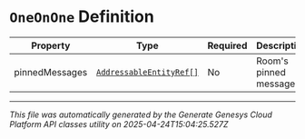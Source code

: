 # `OneOnOne` Definition

| Property | Type | Required | Description |
|----------|------|----------|-------------|
| pinnedMessages | [`AddressableEntityRef[]`](addressableentityref-definition.md) | No | Room's pinned messages |

---

*This file was automatically generated by the Generate Genesys Cloud Platform API classes utility on 2025-04-24T15:04:25.527Z*